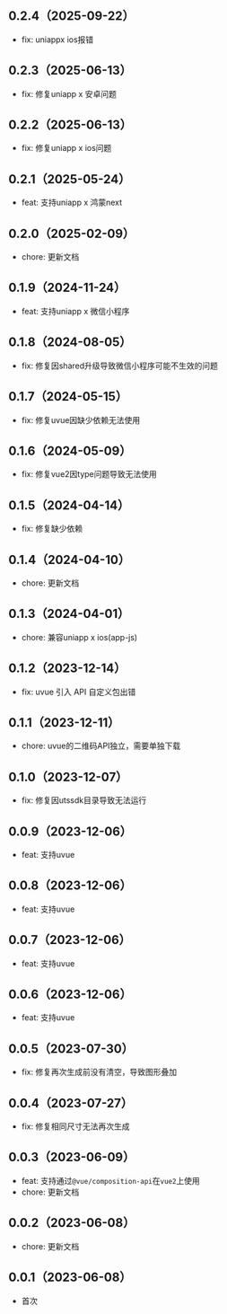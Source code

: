 ## 0.2.4（2025-09-22）
- fix: uniappx ios报错
## 0.2.3（2025-06-13）
- fix: 修复uniapp x 安卓问题
## 0.2.2（2025-06-13）
- fix: 修复uniapp x ios问题
## 0.2.1（2025-05-24）
- feat: 支持uniapp x 鸿蒙next
## 0.2.0（2025-02-09）
- chore: 更新文档
## 0.1.9（2024-11-24）
- feat: 支持uniapp x 微信小程序
## 0.1.8（2024-08-05）
- fix: 修复因shared升级导致微信小程序可能不生效的问题
## 0.1.7（2024-05-15）
- fix: 修复uvue因缺少依赖无法使用
## 0.1.6（2024-05-09）
- fix: 修复vue2因type问题导致无法使用
## 0.1.5（2024-04-14）
- fix: 修复缺少依赖
## 0.1.4（2024-04-10）
- chore: 更新文档
## 0.1.3（2024-04-01）
- chore: 兼容uniapp x ios(app-js)
## 0.1.2（2023-12-14）
- fix: uvue 引入 API 自定义包出错
## 0.1.1（2023-12-11）
- chore: uvue的二维码API独立，需要单独下载
## 0.1.0（2023-12-07）
- fix: 修复因utssdk目录导致无法运行
## 0.0.9（2023-12-06）
- feat: 支持uvue
## 0.0.8（2023-12-06）
- feat: 支持uvue
## 0.0.7（2023-12-06）
- feat: 支持uvue
## 0.0.6（2023-12-06）
- feat: 支持uvue
## 0.0.5（2023-07-30）
- fix: 修复再次生成前没有清空，导致图形叠加
## 0.0.4（2023-07-27）
- fix: 修复相同尺寸无法再次生成
## 0.0.3（2023-06-09）
- feat: 支持通过`@vue/composition-api`在`vue2`上使用
- chore: 更新文档
## 0.0.2（2023-06-08）
- chore: 更新文档
## 0.0.1（2023-06-08）
- 首次
